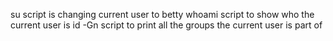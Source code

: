 su script is changing current user to betty
whoami script to show who the current user is
id -Gn script to print all the groups the current user is part of
